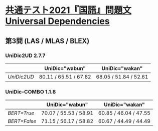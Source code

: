 [共通テスト2021『国語』問題文Universal Dependencies](https://github.com/KoichiYasuoka/UD-KyotsuTest2021Kokugo)
====

## 第3問 (LAS / MLAS / BLEX)

### UniDic2UD 2.7.7

|           |UniDic="wabun"       |UniDic="wakan"       |
|-----------|---------------------|---------------------|
|*UniDic2UD*|80.11 / 65.51 / 67.82|68.05 / 51.84 / 52.61|

### UniDic-COMBO 1.1.8

|            |UniDic="wabun"       |UniDic="wakan"       |
|------------|---------------------|---------------------|
|*BERT=True* |70.07 / 55.53 / 58.91|60.85 / 46.04 / 47.55|
|*BERT=False*|71.15 / 56.17 / 58.82|60.67 / 44.49 / 44.49|

